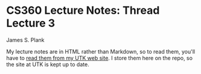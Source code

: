 # CS360 Lecture Notes: Thread Lecture 3

James S. Plank

My lecture notes are in HTML rather than Markdown, so to read them,
you'll have to [read them from my UTK web site](http://web.eecs.utk.edu/~plank/plank/classes/cs360/360/notes/Thread3/lecture.html).  I store them here on the repo, so the site at UTK is 
kept up to date.

